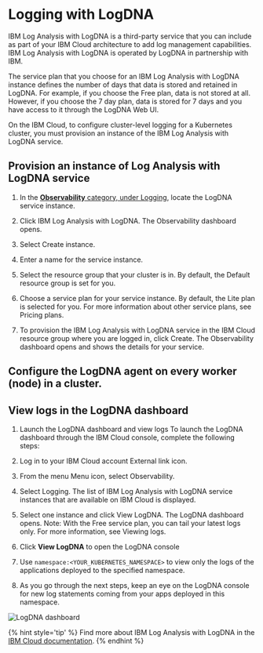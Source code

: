 # Logging with LogDNA

IBM Log Analysis with LogDNA is a third-party service that you can include as part of your IBM Cloud architecture to add log management capabilities. IBM Log Analysis with LogDNA is operated by LogDNA in partnership with IBM.

The service plan that you choose for an IBM Log Analysis with LogDNA instance defines the number of days that data is stored and retained in LogDNA. For example, if you choose the Free plan, data is not stored at all. However, if you choose the 7 day plan, data is stored for 7 days and you have access to it through the LogDNA Web UI.

On the IBM Cloud, to configure cluster-level logging for a Kubernetes cluster, you must provision an instance of the IBM Log Analysis with LogDNA service.

## Provision an instance of Log Analysis with LogDNA service

1. In the [**Observability** category, under Logging](https://cloud.ibm.com/observe/logging), locate the LogDNA service instance.

1. Click IBM Log Analysis with LogDNA. The Observability dashboard opens.

1. Select Create instance.

1. Enter a name for the service instance.

1. Select the resource group that your cluster is in. By default, the Default resource group is set for you.

1. Choose a service plan for your service instance. By default, the Lite plan is selected for you. For more information about other service plans, see Pricing plans.

1. To provision the IBM Log Analysis with LogDNA service in the IBM Cloud resource group where you are logged in, click Create. The Observability dashboard opens and shows the details for your service.

## Configure the LogDNA agent on every worker (node) in a cluster.

## View logs in the LogDNA dashboard

1. Launch the LogDNA dashboard and view logs
To launch the LogDNA dashboard through the IBM Cloud console, complete the following steps:

1. Log in to your IBM Cloud account External link icon.

1. From the menu Menu icon, select Observability.

1. Select Logging. The list of IBM Log Analysis with LogDNA service instances that are available on IBM Cloud is displayed.

1. Select one instance and click View LogDNA. The LogDNA dashboard opens. Note: With the Free service plan, you can tail your latest logs only. For more information, see Viewing logs.




1. Click **View LogDNA** to open the LogDNA console

1. Use `namespace:<YOUR_KUBERNETES_NAMESPACE>` to view only the logs of the applications deployed to the specified namespace.

1. As you go through the next steps, keep an eye on the LogDNA console for new log statements coming from your apps deployed in this namespace.

![LogDNA dashboard](./images/observability-logging-logdna.png)

{% hint style='tip' %}
Find more about IBM Log Analysis with LogDNA in the [IBM Cloud documentation](https://cloud.ibm.com/docs/services/Log-Analysis-with-LogDNA/index.html#getting-started).
{% endhint %}